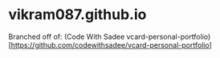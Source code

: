 # vikram087.github.io

Branched off of:
(Code With Sadee vcard-personal-portfolio)[https://github.com/codewithsadee/vcard-personal-portfolio]
